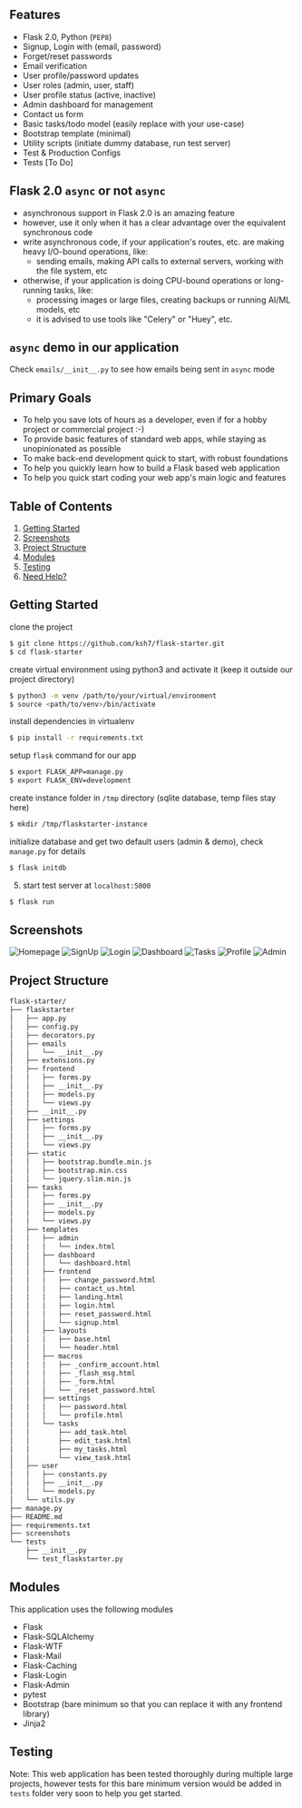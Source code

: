 
## Features

- Flask 2.0, Python (`PEP8`)
- Signup, Login with (email, password)
- Forget/reset passwords
- Email verification
- User profile/password updates
- User roles (admin, user, staff)
- User profile status (active, inactive)
- Admin dashboard for management
- Contact us form
- Basic tasks/todo model (easily replace with your use-case)
- Bootstrap template (minimal)
- Utility scripts (initiate dummy database, run test server)
- Test & Production Configs
- Tests [To Do]


## Flask 2.0 `async` or not `async`

 - asynchronous support in Flask 2.0 is an amazing feature
 - however, use it only when it has a clear advantage over the equivalent synchronous code
 - write asynchronous code, if your application's routes, etc. are making heavy I/O-bound operations, like:
    - sending emails, making API calls to external servers, working with the file system, etc
 - otherwise, if your application is doing CPU-bound operations or long-running tasks, like:
    - processing images or large files, creating backups or running AI/ML models, etc
    - it is advised to use tools like "Celery" or "Huey", etc.


## `async` demo in our application

Check `emails/__init__.py` to see how emails being sent in `async` mode


## Primary Goals

 - To help you save lots of hours as a developer, even if for a hobby project or commercial project :-)
 - To provide basic features of standard web apps, while staying as unopinionated as possible 
 - To make back-end development quick to start, with robust foundations
 - To help you quickly learn how to build a Flask based web application
 - To help you quick start coding your web app's main logic and features


## Table of Contents

1. [Getting Started](#getting-started)
1. [Screenshots](#screenshots)
1. [Project Structure](#project-structure)
1. [Modules](#modules)
1. [Testing](#testing)
1. [Need Help?](#need-help)


## Getting Started

clone the project

```bash
$ git clone https://github.com/ksh7/flask-starter.git
$ cd flask-starter
```

create virtual environment using python3 and activate it (keep it outside our project directory)

```bash
$ python3 -m venv /path/to/your/virtual/environment
$ source <path/to/venv>/bin/activate
```

install dependencies in virtualenv

```bash
$ pip install -r requirements.txt
```

setup `flask` command for our app

```bash
$ export FLASK_APP=manage.py
$ export FLASK_ENV=development
```

create instance folder in `/tmp` directory (sqlite database, temp files stay here)

```bash
$ mkdir /tmp/flaskstarter-instance
```

initialize database and get two default users (admin & demo), check `manage.py` for details

```bash
$ flask initdb
```

5) start test server at `localhost:5000`

```bash
$ flask run
```

## Screenshots

![Homepage](/screenshots/homepage.png)
![SignUp](/screenshots/signup.png)
![Login](/screenshots/login.png)
![Dashboard](/screenshots/dashboard.png)
![Tasks](/screenshots/tasks.png)
![Profile](/screenshots/profile.png)
![Admin](/screenshots/admin.png)


## Project Structure

```bash
flask-starter/
├── flaskstarter
│   ├── app.py
│   ├── config.py
│   ├── decorators.py
│   ├── emails
│   │   └── __init__.py
│   ├── extensions.py
│   ├── frontend
│   │   ├── forms.py
│   │   ├── __init__.py
│   │   ├── models.py
│   │   └── views.py
│   ├── __init__.py
│   ├── settings
│   │   ├── forms.py
│   │   ├── __init__.py
│   │   └── views.py
│   ├── static
│   │   ├── bootstrap.bundle.min.js
│   │   ├── bootstrap.min.css
│   │   └── jquery.slim.min.js
│   ├── tasks
│   │   ├── forms.py
│   │   ├── __init__.py
│   │   ├── models.py
│   │   └── views.py
│   ├── templates
│   │   ├── admin
│   │   │   └── index.html
│   │   ├── dashboard
│   │   │   └── dashboard.html
│   │   ├── frontend
│   │   │   ├── change_password.html
│   │   │   ├── contact_us.html
│   │   │   ├── landing.html
│   │   │   ├── login.html
│   │   │   ├── reset_password.html
│   │   │   └── signup.html
│   │   ├── layouts
│   │   │   ├── base.html
│   │   │   └── header.html
│   │   ├── macros
│   │   │   ├── _confirm_account.html
│   │   │   ├── _flash_msg.html
│   │   │   ├── _form.html
│   │   │   └── _reset_password.html
│   │   ├── settings
│   │   │   ├── password.html
│   │   │   └── profile.html
│   │   └── tasks
│   │       ├── add_task.html
│   │       ├── edit_task.html
│   │       ├── my_tasks.html
│   │       └── view_task.html
│   ├── user
│   │   ├── constants.py
│   │   ├── __init__.py
│   │   └── models.py
│   └── utils.py
├── manage.py
├── README.md
├── requirements.txt
├── screenshots
└── tests
    ├── __init__.py
    └── test_flaskstarter.py
```


## Modules

This application uses the following modules

 - Flask
 - Flask-SQLAlchemy
 - Flask-WTF
 - Flask-Mail
 - Flask-Caching
 - Flask-Login
 - Flask-Admin
 - pytest
 - Bootstrap (bare minimum so that you can replace it with any frontend library)
 - Jinja2


## Testing

Note: This web application has been tested thoroughly during multiple large projects, however tests for this bare minimum version would be added in `tests` folder very soon to help you get started.

